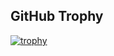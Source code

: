 <p align="center">
  <h2 align>GitHub Trophy</h2>
</p>

[![trophy](https://github-profile-trophy.vercel.app/?username=ponte1010)](https://github.com/ponte1010/ponte1010.github.io)

<!--
**ponte1010/ponte1010** is a ✨ _special_ ✨ repository because its `README.md` (this file) appears on your GitHub profile.

Here are some ideas to get you started:

- 🔭 I’m currently working on ...
- 🌱 I’m currently learning ...
- 👯 I’m looking to collaborate on ...
- 🤔 I’m looking for help with ...
- 💬 Ask me about ...
- 📫 How to reach me: ...
- 😄 Pronouns: ...
- ⚡ Fun fact: ...
-->

